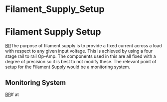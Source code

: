 # Filament_Supply_Setup
# Filament Supply Setup
[BR](BR.md)The purpose of filament supply is to provide a fixed current across a load with respect to any given input voltage. This is achieved by using a four stage rail to rail Op-Amp. The components used in this are all fixed with a degree of precision so it is best to not modify these. The relevant point of setup for the Filament Supply would be a monitoring system.

## Monitoring System
[BR](BR.md)If at
